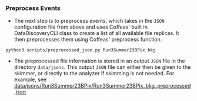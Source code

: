 ### Preprocess Events

* The next step is to preprocess events, which takes in the `JSON` configuration file from above and uses Coffeas' built in DataDiscoveryCLI class to create a list of all available file replicas. It then preprocesses them using Coffeas' preprocess function.
```
python3 scripts/preprocessed_json.py Run3Summer23BPix bkg
```
* The preprocessed file information is stored in an output `JSON` file in the directory `data/jsons`. This output `JSON` file can either then be given to the skimmer, or directly to the analyzer if skimming is not needed. For example, see [data/jsons/Run3Summer23BPix/Run3Summer23BPix_bkg_preprocessed.json](https://github.com/UMN-CMS/WrCoffea/blob/add_skims/data/jsons/Run3Summer23BPix/Run3Summer23BPix_bkg_preprocessed.json)
